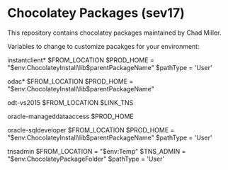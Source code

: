 Chocolatey Packages (sev17)
==================================

This repository contains chocolatey packages maintained by Chad Miller.

Variables to change to customize pacakges for your environment:

instantclient*
$FROM_LOCATION 
$PROD_HOME = "$env:ChocolateyInstall\lib\$parentPackageName"
$pathType = 'User'

odac*
$FROM_LOCATION 
$PROD_HOME = "$env:ChocolateyInstall\lib\$parentPackageName"

odt-vs2015
$FROM_LOCATION
$LINK_TNS

oracle-manageddataaccess
$PROD_HOME

oracle-sqldeveloper
$FROM_LOCATION 
$PROD_HOME = "$env:ChocolateyInstall\lib\$parentPackageName"
$pathType = 'User'

tnsadmin
$FROM_LOCATION = "$env:Temp"
$TNS_ADMIN = "$env:ChocolateyPackageFolder"
$pathType = 'User'
